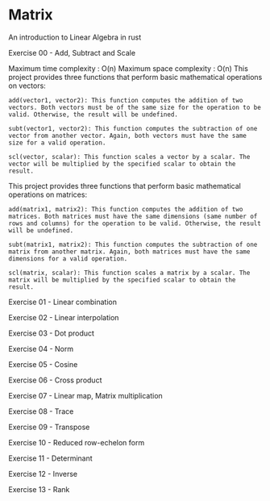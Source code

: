 # Matrix
An introduction to Linear Algebra in rust

Exercise 00 - Add, Subtract and Scale

Maximum time complexity : O(n)
Maximum space complexity : O(n)
This project provides three functions that perform basic mathematical operations on vectors:

    add(vector1, vector2): This function computes the addition of two vectors. Both vectors must be of the same size for the operation to be valid. Otherwise, the result will be undefined.

    subt(vector1, vector2): This function computes the subtraction of one vector from another vector. Again, both vectors must have the same size for a valid operation.

    scl(vector, scalar): This function scales a vector by a scalar. The vector will be multiplied by the specified scalar to obtain the result.

This project provides three functions that perform basic mathematical operations on matrices:

    add(matrix1, matrix2): This function computes the addition of two matrices. Both matrices must have the same dimensions (same number of rows and columns) for the operation to be valid. Otherwise, the result will be undefined.

    subt(matrix1, matrix2): This function computes the subtraction of one matrix from another matrix. Again, both matrices must have the same dimensions for a valid operation.

    scl(matrix, scalar): This function scales a matrix by a scalar. The matrix will be multiplied by the specified scalar to obtain the result.

Exercise 01 - Linear combination

Exercise 02 - Linear interpolation

Exercise 03 - Dot product

Exercise 04 - Norm

Exercise 05 - Cosine

Exercise 06 - Cross product

Exercise 07 - Linear map, Matrix multiplication

Exercise 08 - Trace

Exercise 09 - Transpose

Exercise 10 - Reduced row-echelon form

Exercise 11 - Determinant

Exercise 12 - Inverse

Exercise 13 - Rank
